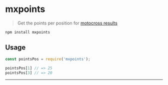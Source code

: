 # mxpoints
 
> Get the points per position for [motocross results][racerx]

```
npm install mxpoints
```

## Usage

```js
const pointsPos = require('mxpoints');

pointsPos[1] // => 25
pointsPos[3] // => 20
```

---
[racerx]: https://racerxonline.com/2008/08/27/motocross-faqs